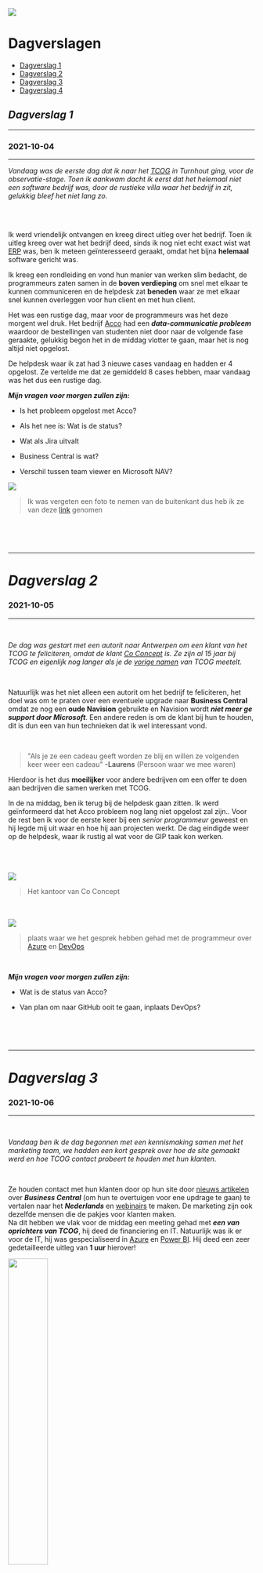 
<img src="images/tcog-logo.svg">

<br>

# Dagverslagen
* [Dagverslag 1](#2021-10-04)
* [Dagverslag 2](#2021-10-05)
* [Dagverslag 3](#2021-10-06)
* [Dagverslag 4](#2021-10-07)
## ***Dagverslag 1***

<hr>

### 2021-10-04 ###

<hr>

*Vandaag was de eerste dag dat ik naar het [TCOG](https://www.tcog.be/) in Turnhout ging, voor de observatie-stage. Toen ik aankwam dacht ik eerst dat het helemaal niet een software bedrijf was, door de rustieke villa waar het bedrijf in zit, gelukkig bleef het niet lang zo.*

<br>
<br>

Ik werd vriendelijk ontvangen en kreeg direct uitleg over het bedrijf. Toen ik uitleg kreeg over wat het bedrijf deed, sinds ik nog niet echt exact wist wat [ERP](https://nl.wikipedia.org/wiki/Enterprise_resource_planning) was, ben ik meteen geïnteresseerd geraakt, omdat het bijna **helemaal** software gericht was.

Ik kreeg een rondleiding en vond hun manier van werken slim bedacht, de programmeurs zaten samen in de **boven verdieping** om snel met elkaar te kunnen communiceren en de helpdesk zat **beneden** waar ze met elkaar snel kunnen overleggen voor hun client en met hun client.

Het was een rustige dag, maar voor de programmeurs was het deze morgent wel druk. Het bedrijf [Acco](https://acco.be/) had een ***data-communicatie probleem*** waardoor de bestellingen van studenten niet door naar de volgende fase geraakte, gelukkig begon het in de middag vlotter te gaan, maar het is nog altijd niet opgelost.

De helpdesk waar ik zat had 3 nieuwe cases vandaag en hadden er 4 opgelost. Ze vertelde me dat ze gemiddeld 8 cases hebben, maar vandaag was het dus een rustige dag.

***Mijn vragen voor morgen zullen zijn:***

- Is het probleem opgelost met Acco?

- Als het nee is: Wat is de status?

- Wat als Jira uitvalt

- Business Central is wat?

- Verschil tussen team viewer en Microsoft NAV?

 <img src="images/TCOG.jpg">

 > Ik was vergeten een foto te nemen van de buitenkant dus heb ik ze van deze [link](https://www.tcog.be/over-ons/) genomen

<br>
<br>
<br>

<hr>

# ***Dagverslag 2*** #
### 2021-10-05 ###
<hr>

<br>

*De dag was gestart met een autorit naar Antwerpen om een klant van het TCOG te feliciteren, omdat de klant [Co Concept](https://www.co-concept.be/contact) is. Ze zijn al 15 jaar bij TCOG en eigenlijk nog langer als je de [vorige namen](https://www.tcog.be/over-ons/) van TCOG meetelt.*

<br>

Natuurlijk was het niet alleen een autorit om het bedrijf te feliciteren, het doel was om te praten over een eventuele upgrade naar **Business Central** omdat ze nog een **oude Navision** gebruikte en Navision wordt ***niet meer ge support door Microsoft***. Een andere reden is om de klant bij hun te houden, dit is dun een van hun technieken dat ik wel interessant vond.

<br>
 
> "Als je ze een cadeau geeft worden ze blij en willen ze volgenden keer weer een cadeau" **-Laurens** (Persoon waar we mee waren)



Hierdoor is het dus **moeilijker** voor andere bedrijven om een offer te doen aan bedrijven die samen werken met TCOG.

In de na middag, ben ik terug bij de helpdesk gaan zitten. Ik werd geïnformeerd dat het Acco probleem nog lang niet opgelost zal zijn.. Voor de rest ben ik voor de eerste keer bij een *senior programmeur* geweest en hij legde mij uit waar en hoe hij aan projecten werkt. De dag eindigde weer op de helpdesk, waar ik rustig al wat voor de GIP taak kon werken.

<br>
<br>
<br>

<img src = "images/CoConcept.jpg">

> Het kantoor van Co Concept

<br>
<br>

<img src="images/gesprek.jpg">

> plaats waar we het gesprek hebben gehad met de programmeur over [Azure](https://azure.microsoft.com/nl-nl/) en [DevOps](https://azure.microsoft.com/nl-nl/overview/what-is-devops/)

<br>

***Mijn vragen voor morgen zullen zijn:***

- Wat is de status van Acco?

- Van plan om naar GitHub ooit te gaan, inplaats DevOps?

<br>
<br>
<br>

<hr>

# ***Dagverslag 3*** #
### 2021-10-06 ###
<hr>

<br>

*Vandaag ben ik de dag begonnen met een kennismaking samen met het marketing team, we hadden een kort gesprek over hoe de site gemaakt werd en hoe TCOG contact probeert te houden met hun klanten.*

<br>

Ze houden contact met hun klanten door op hun site door [nieuws artikelen](https://www.tcog.be/nieuws/) over ***Business Central*** (om hun te overtuigen voor ene updrage te gaan) te vertalen naar het ***Nederlands*** en [webinairs](https://nl.wikipedia.org/wiki/Webinar) te maken. De marketing zijn ook dezelfde mensen die de pakjes voor klanten maken. <br>
Na dit hebben we vlak voor de middag een meeting gehad met ***een van oprichters van TCOG***, hij deed de financiering en IT. Natuurlijk was ik er voor de IT, hij was gespecialiseerd in [Azure](https://azure.microsoft.com/nl-nl/) en [Power BI](https://powerbi.microsoft.com/nl-nl/). Hij deed een zeer gedetailleerde uitleg van **1 uur** hierover! 

<img src="images/meeting.jpg" width="40%" height="40%">


> Meeting met Peter Bertels, een van de oprichters

<br>
<br>

Na de zeer informatieve voormiddag, kwam een van de programmeurs naar beneden. We hebben samen ***2 uur uitleg gekregen*** over wat hij aan het doen was en beantwoorde heel gedetailleerde de vragen die ik had. <br>
Hij schreef in [AL](https://docs.microsoft.com/en-us/dynamics365/business-central/dev-itpro/developer/devenv-programming-in-al) en werkte hier al mee voor 2 jaar.
Hij gaf ook uitleg hoe hij bij het TCOG was geraakt, je kunt er starten met een beetje basis van IT, maar moet je wel 6 maanden een self-cursus doen.

<img src="images/Code.jpg">

> Samen bezig aan de code met de programmeur waar ik bij zat

<br>

***Mijn vragen voor morgen zullen zijn:***


- Acco status



<br>
<br>
<br>

<hr>

# ***Dagverslag 4*** #
### 2021-10-07 ###
<hr>

<br>

*Het was vandaag enrom rustig op de helpdesk, met dat bedoel ik dan ook dat we 0 "cases" hadden. Ik heb vooral geprobeert wat meer vragen te stellen en wat gewerkt aan een zelf studie.*

<br>

We hebben veel zelf studie moeten doen wat niet erg was, want ik leer en meer over wat ze aan het doen zijn en ik kan dan beter meevolgen als er een case is. <br>
In de namiddag hebben we een gesprek gehad met een programmeur die vroeger in een groote bedrijf heeft gewerkt, maar overgeshakelt is naar het TCOG. Zijn uitleg was zeer interessant.

> foto's en opmaak komt nog...

